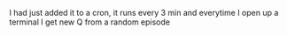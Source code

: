 I had just added it to a cron, it runs every 3 min and everytime I open up a terminal I get new Q from a random episode 
